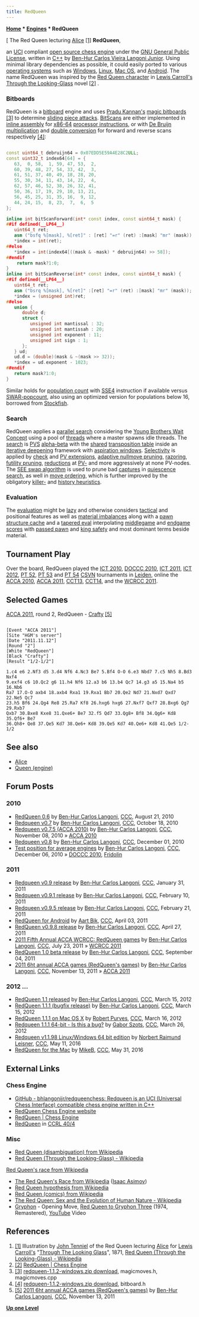 ```yaml
---
title: RedQueen
---
```

**[Home](Home "Home") \* [Engines](Engines "Engines") \* RedQueen**



[ The Red Queen lecturing [Alice](Alice "Alice") <a id="cite-note-1" href="#cite-ref-1">[1]</a>
**RedQueen**,  

an [UCI](UCI "UCI") compliant [open source chess engine](Category:Open_Source "Category:Open Source") under the [GNU General Public License](Free_Software_Foundation#GPL "Free Software Foundation"), written in [C++](Cpp "Cpp") by [Ben-Hur Carlos Vieira Langoni Junior](Ben-Hur_Carlos_Vieira_Langoni_Junior "Ben-Hur Carlos Vieira Langoni Junior"). Using minimal library dependencies as possible, it could easily ported to various [operating systems](Software "Software") such as [Windows](Windows "Windows"), [Linux](Linux "Linux"), [Mac OS](Mac_OS "Mac OS"), and [Android](Android "Android"). The name RedQueen was inspired by the [Red Queen character](https://en.wikipedia.org/wiki/Red_Queen_%28Through_the_Looking-Glass%29) in [Lewis Carroll's](Category:Lewis_Carroll "Category:Lewis Carroll") [Through the Looking-Glass](https://en.wikipedia.org/wiki/Through_the_Looking-Glass) novel <a id="cite-note-2" href="#cite-ref-2">[2]</a> . 



### Bitboards


RedQueen is a [bitboard](Bitboards "Bitboards") engine and uses [Pradu Kannan's](Pradu_Kannan "Pradu Kannan") [magic bitboards](Magic_Bitboards "Magic Bitboards") <a id="cite-note-3" href="#cite-ref-3">[3]</a> to determine [sliding piece attacks](Sliding_Piece_Attacks "Sliding Piece Attacks"). [BitScans](BitScan "BitScan") are either implemented in [inline assembly](Assembly#InlineAssembly "Assembly") for [x86-64](X86-64 "X86-64") [processor instructions](BitScan#bsfbsr "BitScan"), or with [De Bruijn multiplication](BitScan#DeBruijnMultiplation "BitScan") and [double conversion](BitScan#DoubleConversionBSR "BitScan") for forward and reverse scans respectively  <a id="cite-note-4" href="#cite-ref-4">[4]</a>: 




```C++

const uint64_t debruijn64 = 0x07EDD5E59A4E28C2ULL;
const uint32_t index64[64] = {
   63,  0, 58,  1, 59, 47, 53,  2,
   60, 39, 48, 27, 54, 33, 42,  3,
   61, 51, 37, 40, 49, 18, 28, 20,
   55, 30, 34, 11, 43, 14, 22,  4,
   62, 57, 46, 52, 38, 26, 32, 41,
   50, 36, 17, 19, 29, 10, 13, 21,
   56, 45, 25, 31, 35, 16,  9, 12,
   44, 24, 15,  8, 23,  7,  6,  5
};

inline int bitScanForward(int* const index, const uint64_t mask) {
##if defined(__LP64__)
   uint64_t ret;
   asm ("bsfq %[mask], %[ret]" : [ret] "=r" (ret) :[mask] "mr" (mask));
   *index = int(ret);
##else
   *index = int(index64[((mask & -mask) * debruijn64) >> 58]);
##endif
	return mask?1:0;
}
inline int bitScanReverse(int* const index, const uint64_t mask) {
##if defined(__LP64__)
   uint64_t ret;
   asm ("bsrq %[mask], %[ret]" :[ret] "=r" (ret) :[mask] "mr" (mask));
   *index = (unsigned int)ret;
##else
   union {
      double d;
      struct {
         unsigned int mantissal : 32;
         unsigned int mantissah : 20;
         unsigned int exponent : 11;
         unsigned int sign : 1;
      };
   } ud;
   ud.d = (double)(mask & ~(mask >> 32));
   *index = ud.exponent - 1023;
##endif
   return mask?1:0;
}

```

Similar holds for [population count](Population_Count "Population Count") with [SSE4](SSE4 "SSE4") instruction if available versus [SWAR-popcount](Population_Count#SWARPopcount "Population Count"), also using an optimized version for populations below 16, borrowed from [Stockfish](Stockfish "Stockfish").



### Search


RedQueen applies a [parallel search](Parallel_Search "Parallel Search") considering the [Young Brothers Wait Concept](Young_Brothers_Wait_Concept "Young Brothers Wait Concept") using a pool of [threads](Thread "Thread") where a master spawns idle threads. The [search](Search "Search") is [PVS](Principal_Variation_Search "Principal Variation Search") [alpha-beta](Alpha-Beta "Alpha-Beta") with the [shared](Shared_Hash_Table "Shared Hash Table") [transposition table](Transposition_Table "Transposition Table") inside an [iterative deepening](Iterative_Deepening "Iterative Deepening") framework with [aspiration windows](Aspiration_Windows "Aspiration Windows"). [Selectivity](Selectivity "Selectivity") is applied by [check](Check_Extensions "Check Extensions") and [PV extensions](PV_Extensions "PV Extensions"), [adaptive nullmove pruning](Null_Move_Pruning#AdaptiveNullMovePruning "Null Move Pruning"), [razoring](Razoring "Razoring"), [futility pruning](Futility_Pruning "Futility Pruning"), [reductions](Reductions "Reductions") at [PV-](Node_Types#PV "Node Types") and more aggressively at none PV-nodes. The [SEE swap algorithm](SEE_-_The_Swap_Algorithm "SEE - The Swap Algorithm") is used to prune bad [captures](Captures "Captures") in [quiescence search](Quiescence_Search "Quiescence Search"), as well in [move ordering](Move_Ordering "Move Ordering"), which is further improved by the obligatory [killer-](Killer_Heuristic "Killer Heuristic") and [history heuristics](History_Heuristic "History Heuristic").



### Evaluation


The [evaluation](Evaluation "Evaluation") might be [lazy](Lazy_Evaluation "Lazy Evaluation") and otherwise considers [tactical](Tactics "Tactics") and positional features as well as [material imbalances](Material "Material") along with a [pawn structure cache](Pawn_Hash_Table "Pawn Hash Table") and a [tapered eval](Tapered_Eval "Tapered Eval") interpolating [middlegame](Middlegame "Middlegame") and [endgame](Endgame "Endgame") [scores](Score "Score") with [passed pawn](Passed_Pawn "Passed Pawn") and [king safety](King_Safety "King Safety") and most dominant terms beside material.



## Tournament Play


Over the board, RedQueen played the [ICT 2010](ICT_2010 "ICT 2010"), [DOCCC 2010](DOCCC_2010 "DOCCC 2010"), [ICT 2011](ICT_2011 "ICT 2011"), [ICT 2012](ICT_2012 "ICT 2012"), [PT 52](PT_52 "PT 52"), [PT 53](PT_53 "PT 53") and [PT 54](PT_54 "PT 54") [CSVN](CSVN "CSVN") tournaments in [Leiden](https://en.wikipedia.org/wiki/Leiden), online the [ACCA 2010](ACCA_2010 "ACCA 2010"), [ACCA 2011](ACCA_2011 "ACCA 2011"), [CCT13](CCT13 "CCT13"), [CCT14](CCT14 "CCT14"), and the [WCRCC 2011](WCRCC_2011 "WCRCC 2011").



## Selected Games


[ACCA 2011](ACCA_2011 "ACCA 2011"), round 2, RedQueen - [Crafty](Crafty "Crafty") <a id="cite-note-5" href="#cite-ref-5">[5]</a>




```

[Event "ACCA 2011"]
[Site "HGM's server"]
[Date "2011.11.12"]
[Round "2"]
[White "RedQueen"]
[Black "Crafty"]
[Result "1/2-1/2"]

1.c4 e6 2.Nf3 d5 3.d4 Nf6 4.Nc3 Be7 5.Bf4 O-O 6.e3 Nbd7 7.c5 Nh5 8.Bd3 Nxf4
9.exf4 c6 10.Qc2 g6 11.h4 Nf6 12.a3 b6 13.b4 Qc7 14.g3 a5 15.Na4 b5 16.Nb6
Ra7 17.O-O axb4 18.axb4 Rxa1 19.Rxa1 Bb7 20.Qe2 Nd7 21.Nxd7 Qxd7 22.Ne5 Qc7
23.h5 Bf6 24.Qg4 Re8 25.Ra7 Kf8 26.hxg6 hxg6 27.Nxf7 Qxf7 28.Bxg6 Qg7 29.Rxb7
Qxb7 30.Bxe8 Kxe8 31.Qxe6+ Be7 32.f5 Qd7 33.Qg8+ Bf8 34.Qg6+ Kd8 35.Qf6+ Be7
36.Qh8+ Qe8 37.Qe5 Kd7 38.Qe6+ Kd8 39.Qe5 Kd7 40.Qe6+ Kd8 41.Qe5 1/2-1/2

```

## See also


* [Alice](Alice "Alice")
* [Queen (engine)](Queen_(engine) "Queen (engine)")


## Forum Posts


### 2010


* [RedQueen 0.6](http://www.talkchess.com/forum/viewtopic.php?t=35846) by [Ben-Hur Carlos Langoni](Ben-Hur_Carlos_Vieira_Langoni_Junior "Ben-Hur Carlos Vieira Langoni Junior"), [CCC](CCC "CCC"), August 21, 2010
* [Redqueen v0.7](http://www.talkchess.com/forum/viewtopic.php?t=36417) by [Ben-Hur Carlos Langoni](Ben-Hur_Carlos_Vieira_Langoni_Junior "Ben-Hur Carlos Vieira Langoni Junior"), [CCC](CCC "CCC"), October 18, 2010
* [Redqueen v0.7.5 (ACCA 2010)](http://www.talkchess.com/forum/viewtopic.php?t=36630) by [Ben-Hur Carlos Langoni](Ben-Hur_Carlos_Vieira_Langoni_Junior "Ben-Hur Carlos Vieira Langoni Junior"), [CCC](CCC "CCC"), November 08, 2010 » [ACCA 2010](ACCA_2010 "ACCA 2010")
* [Redqueen v0.8](http://www.talkchess.com/forum/viewtopic.php?t=36891) by [Ben-Hur Carlos Langoni](Ben-Hur_Carlos_Vieira_Langoni_Junior "Ben-Hur Carlos Vieira Langoni Junior"), [CCC](CCC "CCC"), December 01, 2010
* [Test position for average engines](http://www.talkchess.com/forum/viewtopic.php?t=36967) by [Ben-Hur Carlos Langoni](Ben-Hur_Carlos_Vieira_Langoni_Junior "Ben-Hur Carlos Vieira Langoni Junior"), [CCC](CCC "CCC"), December 06, 2010 » [DOCCC 2010](DOCCC_2010 "DOCCC 2010"), [Fridolin](Fridolin "Fridolin")


### 2011


* [Redqueen v0.9 release](http://www.talkchess.com/forum/viewtopic.php?t=37884) by [Ben-Hur Carlos Langoni](Ben-Hur_Carlos_Vieira_Langoni_Junior "Ben-Hur Carlos Vieira Langoni Junior"), [CCC](CCC "CCC"), January 31, 2011
* [Redqueen v0.9.1 release](http://www.talkchess.com/forum/viewtopic.php?t=38015) by [Ben-Hur Carlos Langoni](Ben-Hur_Carlos_Vieira_Langoni_Junior "Ben-Hur Carlos Vieira Langoni Junior"), [CCC](CCC "CCC"), February 10, 2011
* [Redqueen v0.9.5 release](http://www.talkchess.com/forum/viewtopic.php?t=38149) by [Ben-Hur Carlos Langoni](Ben-Hur_Carlos_Vieira_Langoni_Junior "Ben-Hur Carlos Vieira Langoni Junior"), [CCC](CCC "CCC"), February 21, 2011
* [RedQueen for Android](http://www.talkchess.com/forum/viewtopic.php?t=38638) by [Aart Bik](Aart_Bik "Aart Bik"), [CCC](CCC "CCC"), April 03, 2011
* [RedQueen v0.9.8 release](http://www.talkchess.com/forum/viewtopic.php?t=38888) by [Ben-Hur Carlos Langoni](Ben-Hur_Carlos_Vieira_Langoni_Junior "Ben-Hur Carlos Vieira Langoni Junior"), [CCC](CCC "CCC"), April 27, 2011
* [2011 Fifth Annual ACCA WCRCC: RedQueen games](http://www.talkchess.com/forum/viewtopic.php?t=39819) by [Ben-Hur Carlos Langoni](Ben-Hur_Carlos_Vieira_Langoni_Junior "Ben-Hur Carlos Vieira Langoni Junior"), [CCC](CCC "CCC"), July 23, 2011 » [WCRCC 2011](WCRCC_2011 "WCRCC 2011")
* [RedQueen 1.0 beta release](http://www.talkchess.com/forum/viewtopic.php?t=40265) by [Ben-Hur Carlos Langoni](Ben-Hur_Carlos_Vieira_Langoni_Junior "Ben-Hur Carlos Vieira Langoni Junior"), [CCC](CCC "CCC"), September 04, 2011
* [2011 6ht annual ACCA games (RedQueen's games)](http://www.talkchess.com/forum/viewtopic.php?t=41067) by [Ben-Hur Carlos Langoni](Ben-Hur_Carlos_Vieira_Langoni_Junior "Ben-Hur Carlos Vieira Langoni Junior"), [CCC](CCC "CCC"), November 13, 2011 » [ACCA 2011](ACCA_2011 "ACCA 2011")


### 2012 ...


* [RedQueen 1.1 released](http://www.talkchess.com/forum/viewtopic.php?t=42884) by [Ben-Hur Carlos Langoni](Ben-Hur_Carlos_Vieira_Langoni_Junior "Ben-Hur Carlos Vieira Langoni Junior"), [CCC](CCC "CCC"), March 15, 2012
* [RedQueen 1.1.1 (bugfix release)](http://www.talkchess.com/forum/viewtopic.php?t=42892) by [Ben-Hur Carlos Langoni](Ben-Hur_Carlos_Vieira_Langoni_Junior "Ben-Hur Carlos Vieira Langoni Junior"), [CCC](CCC "CCC"), March 15, 2012
* [RedQueen 1.1.1 on Mac OS X](http://www.talkchess.com/forum/viewtopic.php?t=42896) by [Robert Purves](index.php?title=Robert_Purves&action=edit&redlink=1 "Robert Purves (page does not exist)"), [CCC](CCC "CCC"), March 16, 2012
* [Redqueen 1.1.1 64-bit - Is this a bug?](http://www.talkchess.com/forum/viewtopic.php?t=43021) by [Gabor Szots](Gabor_Szots "Gabor Szots"), [CCC](CCC "CCC"), March 26, 2012
* [Redqueen v1.1.98 Linux/Windows 64 bit edition](http://www.talkchess.com/forum3/viewtopic.php?f=2&t=60130) by [Norbert Raimund Leisner](Norbert_Raimund_Leisner "Norbert Raimund Leisner"), [CCC](CCC "CCC"), May 11, 2016
* [RedQueen for the Mac](http://www.talkchess.com/forum3/viewtopic.php?f=2&t=60325) by [MikeB](Michael_Byrne "Michael Byrne"), [CCC](CCC "CCC"), May 31, 2016


## External Links


### Chess Engine


* [GitHub - bhlangonijr/redqueenchess: Redqueen is an UCI (Universal Chess Interface) compatible chess engine written in C++](https://github.com/bhlangonijr/redqueenchess)
* [RedQueen Chess Engine website](https://sourceforge.net/projects/redqueenchess/)
* [RedQueen | Chess Engine](http://redqueenchess.sourceforge.net/)
* [RedQueen](http://www.computerchess.org.uk/ccrl/4040/cgi/compare_engines.cgi?family=RedQueen&print=Rating+list&print=Results+table&print=LOS+table&print=Ponder+hit+table&print=Eval+difference+table&print=Comopp+gamenum+table&print=Overlap+table&print=Score+with+common+opponents) in [CCRL 40/4](CCRL "CCRL")


### Misc


* [Red Queen (disambiguation) from Wikipedia](https://en.wikipedia.org/wiki/Red_Queen)
* [Red Queen (Through the Looking-Glass) - Wikipedia](https://en.wikipedia.org/wiki/Red_Queen_%28Through_the_Looking-Glass%29)


 [Red Queen's race from Wikipedia](https://en.wikipedia.org/wiki/Red_Queen%27s_race)
* [The Red Queen's Race from Wikipedia](https://en.wikipedia.org/wiki/The_Red_Queen%27s_Race) ([Isaac Asimov](Category:Isaac_Asimov "Category:Isaac Asimov"))
* [Red Queen hypothesis from Wikipedia](https://en.wikipedia.org/wiki/Red_Queen_hypothesis)
* [Red Queen (comics) from Wikipedia](https://en.wikipedia.org/wiki/Red_Queen_%28comics%29)
* [The Red Queen: Sex and the Evolution of Human Nature - Wikipedia](https://en.wikipedia.org/wiki/The_Red_Queen:_Sex_and_the_Evolution_of_Human_Nature)
* [Gryphon](Category:Gryphon "Category:Gryphon") - Opening Move, [Red Queen to Gryphon Three](https://en.wikipedia.org/wiki/Red_Queen_to_Gryphon_Three) (1974, Remastered), [YouTube](https://en.wikipedia.org/wiki/YouTube) Video


 
## References


1. <a id="cite-ref-1" href="#cite-note-1">[1]</a> Illustration by [John Tenniel](Category:John_Tenniel "Category:John Tenniel") of the Red Queen lecturing [Alice](Alice "Alice") for [Lewis Carroll's](Category:Lewis_Carroll "Category:Lewis Carroll") "[Through The Looking Glass](https://en.wikipedia.org/wiki/Through_the_Looking-Glass)", 1871, [Red Queen (Through the Looking-Glass) - Wikipedia](https://en.wikipedia.org/wiki/Red_Queen_%28Through_the_Looking-Glass%29)
2. <a id="cite-ref-2" href="#cite-note-2">[2]</a> [RedQueen | Chess Engine](http://redqueenchess.sourceforge.net/)
3. <a id="cite-ref-3" href="#cite-note-3">[3]</a> [redqueen-1.1.2-windows.zip download](http://sourceforge.net/projects/redqueenchess/), magicmoves.h, magicmoves.cpp
4. <a id="cite-ref-4" href="#cite-note-4">[4]</a> [redqueen-1.1.2-windows.zip download](http://sourceforge.net/projects/redqueenchess/), bitboard.h
5. <a id="cite-ref-5" href="#cite-note-5">[5]</a> [2011 6ht annual ACCA games (RedQueen's games)](http://www.talkchess.com/forum/viewtopic.php?t=41067) by [Ben-Hur Carlos Langoni](Ben-Hur_Carlos_Vieira_Langoni_Junior "Ben-Hur Carlos Vieira Langoni Junior"), [CCC](CCC "CCC"), November 13, 2011

**[Up one Level](Engines "Engines")**







 
